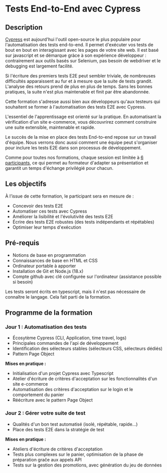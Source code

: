 # Tests End-to-End avec Cypress

## Description

[Cypress](https://www.cypress.io/) est aujourd'hui l'outil open-source le plus populaire pour l'automatisation des tests end-to-end. Il permet d'exécuter vos tests de bout en bout en interagissant avec les pages de votre site web. Il est basé sur javascript et se démarque gràce à son expérience développeur : contrairement aux outils basés sur Selenium, pas besoin de webdriver et le debugging est largement facilité.

Si l'écriture des premiers tests E2E peut sembler triviale, de nombreuses difficultés apparaissent au fur et à mesure que la suite de tests grandit. L'analyse des retours prend de plus en plus de temps. Sans les bonnes pratiques, la suite n'est plus maintenable et finit par être abandonnée.

Cette formation s'adresse aussi bien aux développeurs qu'aux testeurs qui souhaitent se former à l'automatisation des tests E2E avec Cypress.

L'essentiel de l'apprentissage est orienté sur la pratique. En automatisant la vérification d'un site e-commerce, vous découvrirez comment construire une suite extensible, maintenable et rapide.

Le succès de la mise en place des tests End-to-end repose sur un travail d'équipe. Nous verrons donc aussi comment une équipe peut s'organiser pour inclure les tests E2E dans son processus de développement.

Comme pour toutes nos formations, chaque session est limitée à [6 participants](https://www.humancoders.com/pages/manifeste#taille-humaine), ce qui permet au formateur d'adapter sa présentation et garantit un temps d'échange privilégié pour chacun.


## Les objectifs

À l’issue de cette formation, le participant sera en mesure de :

- Concevoir des tests E2E
- Automatiser ces tests avec Cypress
- Améliorer la lisibilité et l'évolutivité des tests E2E
- Écrire des tests E2E robustes (des tests indépendants et répétables)
- Optimiser leur temps d'exécution


## Pré-requis

- Notions de base en programmation
- Connaissances de base en HTML et CSS
- Ordinateur portable à apporter
- Installation de Git et Node.js (18.x)
- Compte github avec clé configurée sur l'ordinateur (assistance possible si besoin)

Les tests seront écrits en typescript, mais il n'est pas nécessaire de connaître le langage. Cela fait parti de la formation.


## Programme de la formation

### Jour 1 : Automatisation des tests

- Écosytème Cypress (CLI, Application, time travel, logs)
- Principales commandes de l'api de développement
- Identification des sélecteurs stables (sélecteurs CSS, sélecteurs dédiés)
- Pattern Page Object

**Mises en pratique :**
 - Initialisation d'un projet Cypress avec Typescript
 - Atelier d'écriture de critères d'acceptation sur les fonctionnalités d'un site e-commerce
 - Automatisation des critères d'acceptation sur le login et le comportement du panier
 - Réécriture avec le pattern Page Object
 
### Jour 2 : Gérer votre suite de test

- Qualités d'un bon test automatisé (isolé, répétable, rapide...)
- Place des tests E2E dans la stratégie de test

**Mises en pratique :**
 - Ateliers d'écriture de critères d'acceptation
 - Tests plus complexes sur le panier, optimisation de la phase de préparation graĉe aux appels API
 - Tests sur la gestion des promotions, avec génération du jeu de données


